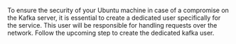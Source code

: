 To ensure the security of your Ubuntu machine in case of a compromise on the 
Kafka server, it is essential to create a dedicated user specifically for the 
service. This user will be responsible for handling requests over the network. 
Follow the upcoming step to create the dedicated kafka user.